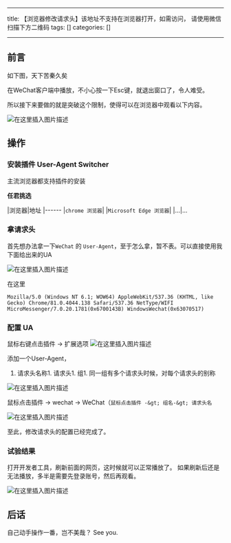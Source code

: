 
--- 
title:  【浏览器修改请求头】该地址不支持在浏览器打开，如需访问， 请使用微信扫描下方二维码 
tags: []
categories: [] 

---
## 前言

>  
 如下图，天下苦秦久矣 


在WeChat客户端中播放，不小心按一下Esc键，就退出窗口了，令人难受。

所以接下来要做的就是突破这个限制，使得可以在浏览器中观看以下内容。

<img src="https://img-blog.csdnimg.cn/e9915c1179c34a11b45e8d5b6990cfbb.png" alt="在这里插入图片描述">

## 操作

### 安装插件 User-Agent Switcher

>  
 主流浏览器都支持插件的安装 


**任君挑选**

|浏览器|地址
|------
|`chrome 浏览器`|
|`Microsoft Edge 浏览器`|
|…|…

### 拿请求头

首先想办法拿一下`WeChat` 的 `User-Agent`，至于怎么拿，暂不表。可以直接使用我下面给出来的UA

<img src="https://img-blog.csdnimg.cn/80ec1216b1c6451ba631e75381cd6fd7.png" alt="在这里插入图片描述">

在这里

```
Mozilla/5.0 (Windows NT 6.1; WOW64) AppleWebKit/537.36 (KHTML, like Gecko) Chrome/81.0.4044.138 Safari/537.36 NetType/WIFI MicroMessenger/7.0.20.1781(0x6700143B) WindowsWechat(0x63070517)

```

### 配置 UA

鼠标右键点击插件 -&gt; 扩展选项 <img src="https://img-blog.csdnimg.cn/317b8d3bcb71466ea73af1f10e3070c1.png" alt="在这里插入图片描述">

添加一个User-Agent，
1. 请求头名称1. 请求头1. 组1. 同一组有多个请求头时候，对每个请求头的别称
<img src="https://img-blog.csdnimg.cn/c814435c0f79489da030363a2697ca15.png" alt="在这里插入图片描述">

鼠标点击插件 -&gt; wechat -&gt; WeChat（`鼠标点击插件 -&gt; 组名-&gt; 请求头名`

<img src="https://img-blog.csdnimg.cn/4563a7acd8fa422187da75dc99e3855a.png" alt="在这里插入图片描述">

至此，修改请求头的配置已经完成了。

### 试验结果

打开开发者工具，刷新前面的网页，这时候就可以正常播放了。 如果刷新后还是无法播放，多半是需要先登录账号，然后再观看。

<img src="https://img-blog.csdnimg.cn/1af8bbca33b04347b3e588736a659a12.png" alt="在这里插入图片描述">

## 后话

自己动手操作一番，岂不美哉？ See you.
